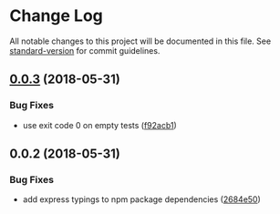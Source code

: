 # Change Log

All notable changes to this project will be documented in this file. See [standard-version](https://github.com/conventional-changelog/standard-version) for commit guidelines.

<a name="0.0.3"></a>
## [0.0.3](https://github.com/davesters/munson/compare/v0.0.2...v0.0.3) (2018-05-31)


### Bug Fixes

* use exit code 0 on empty tests ([f92acb1](https://github.com/davesters/munson/commit/f92acb1))



<a name="0.0.2"></a>
## 0.0.2 (2018-05-31)


### Bug Fixes

* add express typings to npm package dependencies ([2684e50](https://github.com/davesters/munson/commit/2684e50))
